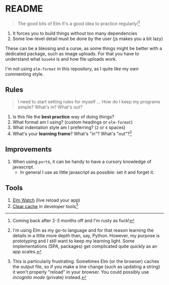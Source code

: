 # README

> The good bits of Elm
> It's a good idea to practice regularly![^1]

1. It forces you to build things without too many dependencies
2. Some low-level detail must be done by the user (js makes you a bit lazy)

These can be a blessing and a curse, as some things might be better with a dedicated package, such as image uploads. For that you have to understand what `base64` is and how file uploads work.

I'm not using `elm-format` in this repository, as I quite like my _own_ commenting style.


## Rules

> I need to start setting rules for myself ...
> How do I keep my programs simple? What's in? What's out?

1. Is this file the **best practice** way of doing things?
2. What format am I using? (custom headings or `elm-format`)
3. What indentation style am I preferring? (`2` or `4` spaces)
4. What's your **learning frame**? What's "in"? What's "out"?[^2]


## Improvements

1. When using `port`s, it can be handy to have a cursory knowledge of javascript.
    - In general I use as little javascript as possible: set it and forget it.

## Tools

1. [Elm Watch](https://lydell.github.io/elm-watch/) (live reload your app)
2. [Clear cache](https://nicholasbering.ca/tools/2016/10/09/devtools-disable-caching/) in developer tools[^3]


[^1]: Coming back after 2-3 months off and I'm rusty as fuck!

[^2]: I'm using Elm as my go-to language and for that reason learning the details in a little more depth than, say, Python. However, my purpose is prototyping and I still want to keep my learning light. Some implementations (SPA, packages) get complicated quite quickly as an app scales.

[^3]: This is particularly frustrating. Sometimes Elm (or the browser) caches the output file, so if you make a line change (such as updating a string) it won't properly "reload" in your browser. You could possibly use _incognito mode_ (private) instead.
